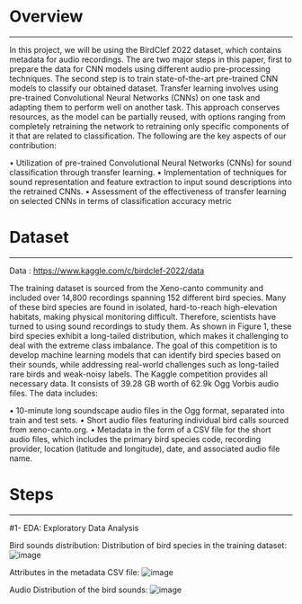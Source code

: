 
# Overview
-----------------------------------------------------------------------------------------------------------------------------------------------------------------------------------------------------------------------

In this project, we will be using the BirdClef 2022 dataset, which contains metadata for audio recordings. The are two major steps in this paper, first to prepare the data for CNN models using different audio pre-processing techniques. The second step is to train state-of-the-art pre-trained CNN models to classify our obtained dataset. Transfer learning involves using pre-trained Convolutional Neural Networks (CNNs) on one task and adapting them to perform well on another task. This approach conserves resources, as the model can be partially reused, with options ranging from completely retraining the network to retraining only specific components of it that are related to classification. The following are the key aspects of our contribution:

• Utilization of pre-trained Convolutional Neural Networks (CNNs) for sound classification through transfer learning.
• Implementation of techniques for sound representation and feature extraction to input sound descriptions into the retrained CNNs.
• Assessment of the effectiveness of transfer learning on selected CNNs in terms of classification accuracy metric

# Dataset
---------------------------------------------------------------------------------------------------------------------------------------------------------------------------------------------------------------------

Data : https://www.kaggle.com/c/birdclef-2022/data

The training dataset is sourced from the Xeno-canto community and included over 14,800 recordings spanning 152 different bird species. Many of these bird species are found in isolated, hard-to-reach high-elevation habitats, making physical monitoring difficult. Therefore, scientists have turned to using sound recordings to study them. As shown in Figure 1, these bird species exhibit a long-tailed distribution, which makes it challenging to deal with the extreme class imbalance. The goal of this competition is to develop machine learning models that can identify bird species based on their sounds, while addressing real-world challenges such as long-tailed rare birds and weak-noisy labels. The Kaggle competition provides all necessary data. It consists of 39.28 GB worth of 62.9k Ogg Vorbis audio files. The data includes:

• 10-minute long soundscape audio files in the Ogg format, separated into train and test sets.
• Short audio files featuring individual bird calls sourced from xeno-canto.org.
• Metadata in the form of a CSV file for the short audio files, which includes the primary bird species code, recording provider, location (latitude and longitude), date, and associated audio file name.

# Steps
---------------------------------------------------------------------------------------------------------------------------------------------------------------------------------------------------------------------

   #1- EDA: Exploratory Data Analysis

Bird sounds distribution: Distribution of bird species in the training dataset:
![image](https://github.com/ali-dakhlaoui/Bird-sound-classification/assets/96072199/6a91ca9f-bc88-4ed2-81a2-6da3cfead317)



Attributes in the metadata CSV file:
![image](https://github.com/ali-dakhlaoui/Bird-sound-classification/assets/96072199/ee88f91f-4ce1-4bcb-84bd-a14b8e96199a)




Audio Distribution of the bird sounds:
![image](https://github.com/ali-dakhlaoui/Bird-sound-classification/assets/96072199/78716293-306e-4b88-9dbe-422f711dd472)




